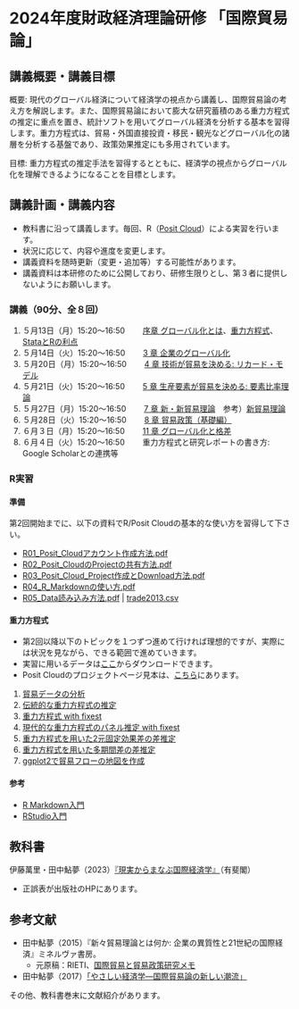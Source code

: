 # 2024年度財政経済理論研修 「国際貿易論」

## 講義概要・講義目標
概要: 現代のグローバル経済について経済学の視点から講義し、国際貿易論の考え方を解説します。また、国際貿易論において膨大な研究蓄積のある重力方程式の推定に重点を置き、統計ソフトを用いてグローバル経済を分析する基本を習得します。重力方程式は、貿易・外国直接投資・移民・観光などグローバル化の諸層を分析する基盤であり、政策効果推定にも多用されています。

目標: 重力方程式の推定手法を習得するとともに、経済学の視点からグローバル化を理解できるようになることを目標とします。

## 講義計画・講義内容

- 教科書に沿って講義します。毎回、R（[Posit Cloud](https://posit.cloud)）による実習を行います。
- 状況に応じて、内容や進度を変更します。
- 講義資料を随時更新（変更・追加等）する可能性があります。
- 講義資料は本研修のために公開しており、研修生限りとし、第３者に提供しないようにお願いします。

### 講義（90分、全８回）

1.	５月13日（月）15:20～16:50　　 [序章 グローバル化とは](slides/00国際経済学は社会にどう役立つか.pptx)、[重力方程式](slides/trade2-03-gravity.pdf)、[StataとRの利点](slides/StataとRの利点.pptx)
1.	５月14日（火）15:20～16:50　　 [3 章 企業のグローバル化](slides/03企業のグローバル化.pptx)
1.	５月20日（月）15:20～16:50　　 [4 章 技術が貿易を決める: リカード・モデル](slides/04技術が貿易を決めるリカードモデルv2.pptx)
1.	５月21日（火）15:20～16:50　　 [5 章 生産要素が貿易を決める: 要素比率理論](05生産要素が貿易を決めるv2.pptx)
1.	５月27日（月）15:20～16:50　　 [7 章 新・新貿易理論](slides/07新・新貿易理論.pptx)　参考）[新貿易理論](slides/trade2-01-new-trade-theory.pdf)
1.	５月28日（火）15:20～16:50　　 [8 章 貿易政策（基礎編）](slides/08貿易政策_基礎編.pptx)
1.	６月３日（月）15:20～16:50　　 [11 章 グローバル化と格差](slides/11グローバル化と格差.pptx)
1.	６月４日（火）15:20～16:50　　 重力方程式と研究レポートの書き方: Google Scholarとの連携等

### R実習

#### 準備

第2回開始までに、以下の資料でR/Posit Cloudの基本的な使い方を習得して下さい。
- [R01_Posit_Cloudアカウント作成方法.pdf](R_practice/R01_Posit_Cloudアカウント作成方法.pdf)
- [R02_Posit_CloudのProjectの共有方法.pdf](R_practice/R02_Posit_CloudのProjectの共有方法.pdf)
- [R03_Posit_Cloud_Project作成とDownload方法.pdf](R_practice/R03_Posit_Cloud_Project作成とDownload方法.pdf)
- [R04_R_Markdownの使い方.pdf](R_practice/R04_R_Markdownの使い方.pdf)
- [R05_Data読み込み方法.pdf](R_practice/R05_Data読み込み方法.pdf)  | [trade2013.csv](R_practice//trade2013.csv)

#### 重力方程式

- 第2回以降以下のトピックを１つずつ進めて行ければ理想的ですが、実際には状況を見ながら、できる範囲で進めていきます。
- 実習に用いるデータは[ここ](R)からダウンロードできます。
- Posit Cloudのプロジェクトページ見本は、[こちら](https://posit.cloud/content/8176658)にあります。

1. [貿易データの分析](https://rpubs.com/ayumuR/trade_data)
2. [伝統的な重力方程式の推定](https://rpubs.com/ayumuR/gravity_explanation)
3. [重力方程式 with fixest](https://rpubs.com/ayumuR/gravity_fixest)
4. [現代的な重力方程式のパネル推定 with fixest](https://rpubs.com/ayumuR/gravity_fixest_panel)
5. [重力方程式を用いた2元固定効果差の差推定](https://rpubs.com/ayumuR/gravity_fixest_twfe)
6. [重力方程式を用いた多期間差の差推定](https://rpubs.com/ayumuR/gravity_fixest_es)
7. [ggplot2で貿易フローの地図を作成](https://rpubs.com/ayumuR/trade_flow_ggplot2)

#### 参考
- [R Markdown入門](https://kazutan.github.io/kazutanR/Rmd_intro.html)
- [RStudio入門](https://shunichinomura.github.io/cloud.html)


## 教科書
伊藤萬里・田中鮎夢（2023）[『現実からまなぶ国際経済学』](https://www.yuhikaku.co.jp/books/detail/9784641200012)（有斐閣）

- 正誤表が出版社のHPにあります。

## 参考文献
- 田中鮎夢（2015）『新々貿易理論とは何か: 企業の異質性と21世紀の国際経済』ミネルヴァ書房。
  - 元原稿：RIETI、[国際貿易と貿易政策研究メモ](https://www.rieti.go.jp/users/tanaka-ayumu/serial/index.html)
- 田中鮎夢（2017）[「やさしい経済学―国際貿易論の新しい潮流」](https://www.rieti.go.jp/jp/papers/contribution/yasashii23/index.html)

その他、教科書巻末に文献紹介があります。





  
　　
　　
　　
　　
　　
　　
　　

